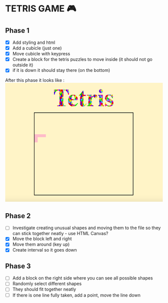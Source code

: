 # TETRIS GAME :video_game:

## Phase 1
- [x] Add styling and html
- [x] Add a cubicle (just one)
- [x] Move cubicle with keypress
- [x] Create a block for the tetris puzzles to move inside (it should not go outside it)
- [x] if it is down it should stay there (on the bottom)

After this phase it looks like : ![tetris image](tetris.png)

## Phase 2
- [ ] Investigate creating unusual shapes and moving them to the file so they can stick together neatly - use HTML Canvas? 
- [x] Move the block left and right
- [x] Move them around (key up)
- [x] Create interval so it goes down

## Phase 3
- [ ] Add a block on the right side where you can see all possible shapes
- [ ] Randomly select different shapes
- [ ] They should fit together neatly
- [ ] If there is one line fully taken, add a point, move the line down
